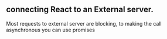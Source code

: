 ## connecting 	React to an External server.
Most requests to external server are blocking, to making  the call asynchronous you can use promises
